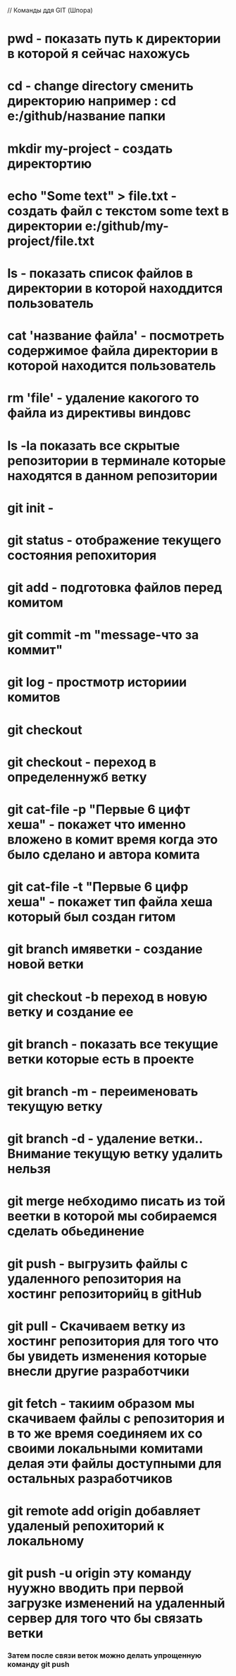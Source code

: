 // Команды ддя GIT (Шпора)

# pwd - показать путь к директории в которой я сейчас нахожусь

# cd - change directory сменить директорию например : cd e:/github/название папки

# mkdir my-project - создать директортию

# echo "Some text" > file.txt - создать файл с текстом some text в директории e:/github/my-project/file.txt

# ls - показать список файлов в директории в которой находдится пользователь

# cat 'название файла' - посмотреть содержимое файла директории в которой находится пользователь

# rm 'file' - удаление какогого то файла из директивы виндовс

# ls -la показать все скрытые репозитории в терминале которые находятся в данном репозитории

# git init -

# git status - отображение текущего состояния репохитория

# git add <files> - подготовка файлов перед комитом

# git commit -m "message-что за коммит"

# git log - простмотр историии комитов

# git checkout <commit hash>

# git checkout <branch name> - переход в определеннужб ветку

# git cat-file -p "Первые 6 цифт хеша" - покажет что именно вложено в комит время когда это было сделано и автора комита

# git cat-file -t "Первые 6 цифр хеша" - покажет тип файла хеша который был создан гитом

# git branch имяветки - cоздание новой ветки

# git checkout -b <branch name> переход в новую ветку и создание ее

# git branch - показать все текущие ветки которые есть в проекте

# git branch -m <nre branch name> - переименовать текущую ветку

# git branch -d <name branch> - удаление ветки.. Внимание текущую ветку удалить нельзя

# git merge <feature branch name> небходимо писать из той веетки в которой мы собираемся сделать обьединение

# git push - выгрузить файлы с удаленного репозитория на хостинг репозиторийц в gitHub

# git pull - Скачиваем ветку из хостинг репозитория для того что бы увидеть изменения которые внесли другие разработчики

# git fetch - такиим образом мы скачиваем файлы с репозитория и в то же время соединяем их со своими локальными комитами делая эти файлы доступными для остальных разработчиков

# git remote add origin <url> добавляет удаленый репохиторий к локальному

# git push -u origin <branch> эту команду нуужно вводить при первой загрузке изменений на удаленный сервер для того что бы связать ветки

### Затем после связи веток можно делать упрощенную команду git push
